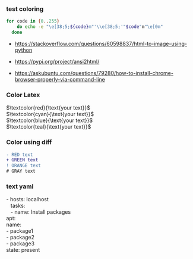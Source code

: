 ### test coloring

```bash
for code in {0..255}
    do echo -e "\e[38;5;${code}m"'\\e[38;5;'"$code"m"\e[0m"
  done
```

- https://stackoverflow.com/questions/60598837/html-to-image-using-python

- https://pypi.org/project/ansi2html/

- https://askubuntu.com/questions/79280/how-to-install-chrome-browser-properly-via-command-line

### Color Latex

$`\textcolor{red}{\text{your text}}`$   
$`\textcolor{cyan}{\text{your text}}`$   
$`\textcolor{blue}{\text{your text}}`$   
$`\textcolor{teal}{\text{your text}}`$   

### Color using diff

```diff
- RED text
+ GREEN text
! ORANGE text
# GRAY text
```

### text yaml

\- hosts: localhost  
  &nbsp;&nbsp;&nbsp;tasks:  
&nbsp;&nbsp;&nbsp;- name: Install packages  
    apt:  
      name:  
        - package1  
        - package2  
        - package3  
      state: present  
